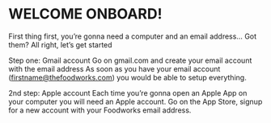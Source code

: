 # WELCOME ONBOARD!

First thing first, you’re gonna need a computer and an email address…
Got them? All right, let’s get started

Step one: Gmail account
Go on gmail.com and create your email account with the email address As soon as you have your email account (firstname@thefoodworks.com) you would be able to setup everything.

2nd step: Apple account
Each time you’re gonna open an Apple App on your computer you will need an Apple account.
Go on the App Store, signup for a new account with your Foodworks email address.